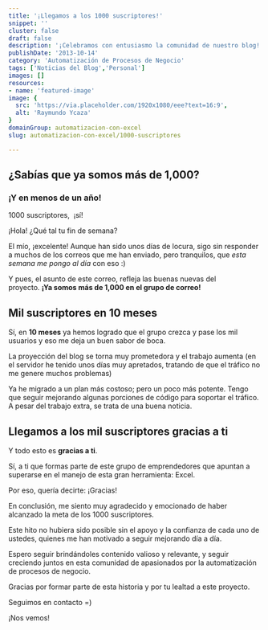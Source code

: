 ```yaml
---
title: '¡Llegamos a los 1000 suscriptores!'
snippet: ''
cluster: false
draft: false 
description: '¡Celebramos con entusiasmo la comunidad de nuestro blog! Gracias a nuestros 1000 suscriptores, seguimos creciendo y mejorando juntos.'
publishDate: '2013-10-14'
category: 'Automatización de Procesos de Negocio'
tags: ['Noticias del Blog','Personal']
images: []
resources: 
- name: 'featured-image'
image: {
  src: 'https://via.placeholder.com/1920x1080/eee?text=16:9',
  alt: 'Raymundo Ycaza'
}
domainGroup: automatizacion-con-excel
slug: automatizacion-con-excel/1000-suscriptores

---
```


## ¿Sabías que ya somos más de 1,000?

### ¡Y en menos de un año!

1000 suscriptores,  ¡sí!

¡Hola! ¿Qué tal tu fin de semana?

El mío, ¡excelente! Aunque han sido unos días de locura, sigo sin responder a muchos de los correos que me han enviado, pero tranquilos, que _esta semana me pongo al día_ con eso :)

Y pues, el asunto de este correo, refleja las buenas nuevas del proyecto. **¡Ya somos más de 1,000 en el grupo de correo!**

## Mil suscriptores en 10 meses

Sí, en **10 meses** ya hemos logrado que el grupo crezca y pase los mil usuarios y eso me deja un buen sabor de boca.

La proyección del blog se torna muy prometedora y el trabajo aumenta (en el servidor he tenido unos días muy apretados, tratando de que el tráfico no me genere muchos problemas)

Ya he migrado a un plan más costoso; pero un poco más potente. Tengo que seguir mejorando algunas porciones de código para soportar el tráfico. A pesar del trabajo extra, se trata de una buena noticia.

## Llegamos a los mil suscriptores **gracias a ti**

Y todo esto es **gracias a ti**.

Sí, a ti que formas parte de este grupo de emprendedores que apuntan a superarse en el manejo de esta gran herramienta: Excel.

Por eso, quería decirte: ¡Gracias!

En conclusión, me siento muy agradecido y emocionado de haber alcanzado la meta de los 1000 suscriptores.

Este hito no hubiera sido posible sin el apoyo y la confianza de cada uno de ustedes, quienes me han motivado a seguir mejorando día a día.

Espero seguir brindándoles contenido valioso y relevante, y seguir creciendo juntos en esta comunidad de apasionados por la automatización de procesos de negocio.

Gracias por formar parte de esta historia y por tu lealtad a este proyecto.

Seguimos en contacto =)

¡Nos vemos!

